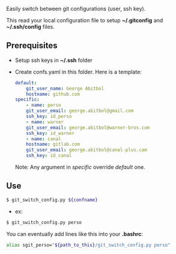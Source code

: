 Easily switch between git configurations (user, ssh key).

This read your local configuration file to setup **~/.gitconfig** and **~/.ssh/config** files.

## Prerequisites

- Setup ssh keys in **~/.ssh** folder

- Create confs.yaml in this folder. Here is a template:

    ```yaml
    default:
        git_user_name: George Abitbol
        hostname: github.com
    specific:
        - name: perso
        git_user_email: george.abitbol@gmail.com
        ssh_key: id_perso
        - name: warner
        git_user_email: george.abitbol@warner-bros.com
        ssh_key: id_warner
        - name: canal
        hostname: gitlab.com
        git_user_email: george.abitbol@canal-plus.cam
        ssh_key: id_canal

    ```

    Note: Any argument in *specific* override *default* one.

## Use

```bash
$ git_switch_config.py ${confname}
```

- ex:

```bash
$ git_switch_config.py perso
```

You can eventually add lines like this into your **.bashrc**:

```bash
alias sgit_perso="${path_to_this}/git_switch_config.py perso"
```
